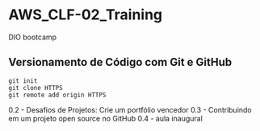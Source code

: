 # AWS_CLF-02_Training
DIO bootcamp

## Versionamento de Código com Git e GitHub
```
git init
git clone HTTPS
git remote add origin HTTPS
```

0.2 - Desafios de Projetos: Crie um portfólio vencedor
0.3 - Contribuindo em um projeto open source no GitHub
0.4 - aula inaugural
